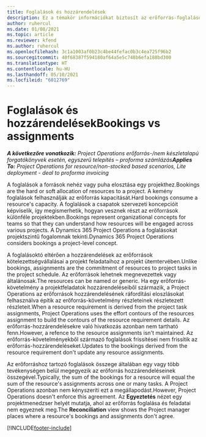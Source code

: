 ```yaml
---
title: Foglalások és hozzárendelések
description: Ez a témakör információkat biztosít az erőforrás-foglalások és az erőforrás-hozzárendelések közötti különbségekről.
author: ruhercul
ms.date: 01/08/2021
ms.topic: article
ms.reviewer: kfend
ms.author: ruhercul
ms.openlocfilehash: 3c1a1003af0b23c4be44fefac0b3c4ea725f96b2
ms.sourcegitcommit: 40f68387f594180af64a5e5c748b6efa188bd300
ms.translationtype: HT
ms.contentlocale: hu-HU
ms.lasthandoff: 05/10/2021
ms.locfileid: "6012769"
---
```

# <a name="bookings-vs-assignments"></a><span data-ttu-id="55cc2-103">Foglalások és hozzárendelések</span><span class="sxs-lookup"><span data-stu-id="55cc2-103">Bookings vs assignments</span></span>

<span data-ttu-id="55cc2-104">_**A következőre vonatkozik:** Project Operations erőforrás-/nem készletalapú forgatókönyvek esetén, egyszerű telepítés – proforma számlázás_</span><span class="sxs-lookup"><span data-stu-id="55cc2-104">_**Applies To:** Project Operations for resource/non-stocked based scenarios, Lite deployment - deal to proforma invoicing_</span></span>

<span data-ttu-id="55cc2-105">A foglalások a források nehéz vagy puha elosztása egy projekthez.</span><span class="sxs-lookup"><span data-stu-id="55cc2-105">Bookings are the hard or soft allocation of resources to a project.</span></span> <span data-ttu-id="55cc2-106">A kemény foglalások felhasználják az erőforrás kapacitását.</span><span class="sxs-lookup"><span data-stu-id="55cc2-106">Hard bookings consume a resource's capacity.</span></span> <span data-ttu-id="55cc2-107">A foglalások a csapatok szervezeti koncepcióit képviselik, így megismerhetik, hogyan vesznek részt az erőforrások különféle projektekben.</span><span class="sxs-lookup"><span data-stu-id="55cc2-107">Bookings represent organizational concepts for teams so that they can understand how resources will be engaged across various projects.</span></span> <span data-ttu-id="55cc2-108">A Dynamics 365 Project Operations a foglalásokat projektszintű fogalomnak tekinti.</span><span class="sxs-lookup"><span data-stu-id="55cc2-108">Dynamics 365 Project Operations considers bookings a project-level concept.</span></span> 

<span data-ttu-id="55cc2-109">A foglalásoktó eltérően a hozzárendelések az erőforrások kötelezettségvállalásai a projekt feladataihoz a projekt ütemtervében.</span><span class="sxs-lookup"><span data-stu-id="55cc2-109">Unlike bookings, assignments are the commitment of resources to project tasks in the project schedule.</span></span> <span data-ttu-id="55cc2-110">Az erőforrások lehetnek megnevezettek vagy általánosak.</span><span class="sxs-lookup"><span data-stu-id="55cc2-110">The resources can be named or generic.</span></span>  <span data-ttu-id="55cc2-111">Ha egy erőforrás-követelmény a projektfeladatok hozzárendeléseiből származik, a Project Operations az erőforrások hozzárendelésének ráfordítási eloszlásokat felhasználva építik az erőforrás-követelmény részleteinek részletezett részleteit.</span><span class="sxs-lookup"><span data-stu-id="55cc2-111">When a resource requirement is derived from the project task assignments, Project Operations uses the effort contours of the resources assignment to build the contours of the resource requirement details.</span></span> <span data-ttu-id="55cc2-112">Az erőforrás-hozzárendelésekre való hivatkozás azonban nem tartható fenn.</span><span class="sxs-lookup"><span data-stu-id="55cc2-112">However, a refence to the resource assignments isn't maintained.</span></span> <span data-ttu-id="55cc2-113">Az erőforrás-követelményekből származó foglalások frissítései nem frissítik az erőforrás-hozzárendeléseket.</span><span class="sxs-lookup"><span data-stu-id="55cc2-113">Updates to the bookings derived from the resource requirement don't update any resource assignments.</span></span>

<span data-ttu-id="55cc2-114">Az erőforráshoz tartozó foglalások összege általában egy vagy több tevékenységen belül megegyezik az erőforrás hozzárendeléseinek összegével.</span><span class="sxs-lookup"><span data-stu-id="55cc2-114">Typically, the sum of the bookings for a resource will equal the sum of the resource's assignments across one or many tasks.</span></span> <span data-ttu-id="55cc2-115">A Project Operations azonban nem kényszeríti ezt a megállapodást.</span><span class="sxs-lookup"><span data-stu-id="55cc2-115">However, Project Operations doesn't enforce this agreement.</span></span> <span data-ttu-id="55cc2-116">Az **Egyeztetés** nézet egy projektmenedzser helyét mutatja, ahol az erőforrás foglalása és feladatai nem egyeznek meg.</span><span class="sxs-lookup"><span data-stu-id="55cc2-116">The **Reconciliation** view shows the Project manager places where a resource's bookings and assignments don't agree.</span></span>




[!INCLUDE[footer-include](../includes/footer-banner.md)]